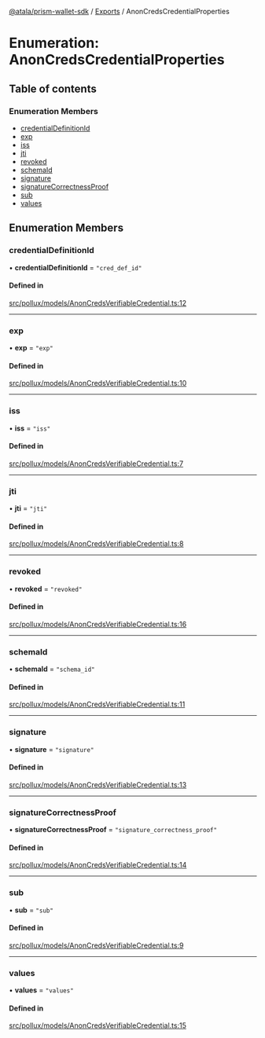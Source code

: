 [@atala/prism-wallet-sdk](../README.md) / [Exports](../modules.md) / AnonCredsCredentialProperties

# Enumeration: AnonCredsCredentialProperties

## Table of contents

### Enumeration Members

- [credentialDefinitionId](AnonCredsCredentialProperties.md#credentialdefinitionid)
- [exp](AnonCredsCredentialProperties.md#exp)
- [iss](AnonCredsCredentialProperties.md#iss)
- [jti](AnonCredsCredentialProperties.md#jti)
- [revoked](AnonCredsCredentialProperties.md#revoked)
- [schemaId](AnonCredsCredentialProperties.md#schemaid)
- [signature](AnonCredsCredentialProperties.md#signature)
- [signatureCorrectnessProof](AnonCredsCredentialProperties.md#signaturecorrectnessproof)
- [sub](AnonCredsCredentialProperties.md#sub)
- [values](AnonCredsCredentialProperties.md#values)

## Enumeration Members

### credentialDefinitionId

• **credentialDefinitionId** = ``"cred_def_id"``

#### Defined in

[src/pollux/models/AnonCredsVerifiableCredential.ts:12](https://github.com/input-output-hk/atala-prism-wallet-sdk-ts/blob/47ec1c8/src/pollux/models/AnonCredsVerifiableCredential.ts#L12)

___

### exp

• **exp** = ``"exp"``

#### Defined in

[src/pollux/models/AnonCredsVerifiableCredential.ts:10](https://github.com/input-output-hk/atala-prism-wallet-sdk-ts/blob/47ec1c8/src/pollux/models/AnonCredsVerifiableCredential.ts#L10)

___

### iss

• **iss** = ``"iss"``

#### Defined in

[src/pollux/models/AnonCredsVerifiableCredential.ts:7](https://github.com/input-output-hk/atala-prism-wallet-sdk-ts/blob/47ec1c8/src/pollux/models/AnonCredsVerifiableCredential.ts#L7)

___

### jti

• **jti** = ``"jti"``

#### Defined in

[src/pollux/models/AnonCredsVerifiableCredential.ts:8](https://github.com/input-output-hk/atala-prism-wallet-sdk-ts/blob/47ec1c8/src/pollux/models/AnonCredsVerifiableCredential.ts#L8)

___

### revoked

• **revoked** = ``"revoked"``

#### Defined in

[src/pollux/models/AnonCredsVerifiableCredential.ts:16](https://github.com/input-output-hk/atala-prism-wallet-sdk-ts/blob/47ec1c8/src/pollux/models/AnonCredsVerifiableCredential.ts#L16)

___

### schemaId

• **schemaId** = ``"schema_id"``

#### Defined in

[src/pollux/models/AnonCredsVerifiableCredential.ts:11](https://github.com/input-output-hk/atala-prism-wallet-sdk-ts/blob/47ec1c8/src/pollux/models/AnonCredsVerifiableCredential.ts#L11)

___

### signature

• **signature** = ``"signature"``

#### Defined in

[src/pollux/models/AnonCredsVerifiableCredential.ts:13](https://github.com/input-output-hk/atala-prism-wallet-sdk-ts/blob/47ec1c8/src/pollux/models/AnonCredsVerifiableCredential.ts#L13)

___

### signatureCorrectnessProof

• **signatureCorrectnessProof** = ``"signature_correctness_proof"``

#### Defined in

[src/pollux/models/AnonCredsVerifiableCredential.ts:14](https://github.com/input-output-hk/atala-prism-wallet-sdk-ts/blob/47ec1c8/src/pollux/models/AnonCredsVerifiableCredential.ts#L14)

___

### sub

• **sub** = ``"sub"``

#### Defined in

[src/pollux/models/AnonCredsVerifiableCredential.ts:9](https://github.com/input-output-hk/atala-prism-wallet-sdk-ts/blob/47ec1c8/src/pollux/models/AnonCredsVerifiableCredential.ts#L9)

___

### values

• **values** = ``"values"``

#### Defined in

[src/pollux/models/AnonCredsVerifiableCredential.ts:15](https://github.com/input-output-hk/atala-prism-wallet-sdk-ts/blob/47ec1c8/src/pollux/models/AnonCredsVerifiableCredential.ts#L15)
